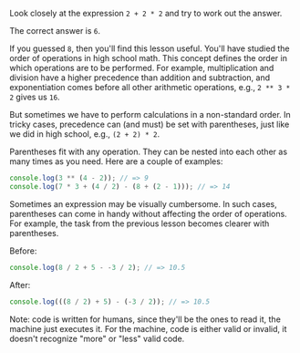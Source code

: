 Look closely at the expression `2 + 2 * 2` and try to work out the answer.

The correct answer is `6`.

If you guessed `8`, then you'll find this lesson useful. You'll have studied the order of operations in high school math. This concept defines the order in which operations are to be performed. For example, multiplication and division have a higher precedence than addition and subtraction, and exponentiation comes before all other arithmetic operations, e.g., `2 ** 3 * 2` gives us `16`.

But sometimes we have to perform calculations in a non-standard order. In tricky cases, precedence can (and must) be set with parentheses, just like we did in high school, e.g., `(2 + 2) * 2`.

Parentheses fit with any operation. They can be nested into each other as many times as you need. Here are a couple of examples:

```javascript
console.log(3 ** (4 - 2)); // => 9
console.log(7 * 3 + (4 / 2) - (8 + (2 - 1))); // => 14
```

Sometimes an expression may be visually cumbersome. In such cases, parentheses can come in handy without affecting the order of operations. For example, the task from the previous lesson becomes clearer with parentheses.

Before:

```javascript
console.log(8 / 2 + 5 - -3 / 2); // => 10.5
```

After:

```javascript
console.log(((8 / 2) + 5) - (-3 / 2)); // => 10.5
```

Note: code is written for humans, since they'll be the ones to read it, the machine just executes it. For the machine, code is either valid or invalid, it doesn't recognize "more" or "less" valid code.
